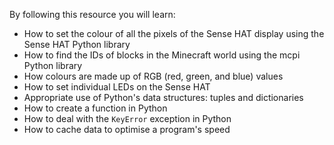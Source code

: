 By following this resource you will learn:

- How to set the colour of all the pixels of the Sense HAT display using the Sense HAT Python library
- How to find the IDs of blocks in the Minecraft world using the mcpi Python library
- How colours are made up of RGB (red, green, and blue) values
- How to set individual LEDs on the Sense HAT
- Appropriate use of Python's data structures: tuples and dictionaries
- How to create a function in Python
- How to deal with the `KeyError` exception in Python
- How to cache data to optimise a program's speed
